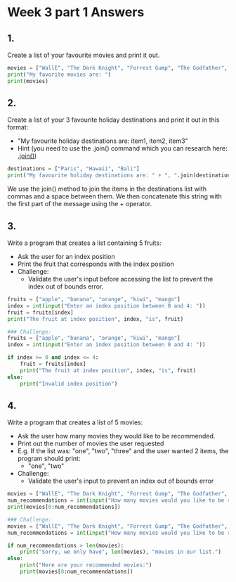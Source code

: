# Week 3 part 1 Answers

## 1.
Create a list of your favourite movies and print it out.
```python
movies = ["WallE", "The Dark Knight", "Forrest Gump", "The Godfather", "The Matrix"]
print("My favorite movies are: ")
print(movies)
```

## 2.
Create a list of your 3 favourite holiday destinations and print it out in this format:
* "My favourite holiday destinations are: item1, item2, item3"
* Hint (you need to use the .join() command which you can research here: [.join()](https://www.programiz.com/python-programming/methods/string/join))
```python
destinations = ["Paris", "Hawaii", "Bali"]
print("My favourite holiday destinations are: " + ", ".join(destinations))
```

We use the join() method to join the items in the destinations list with commas and a space between them. We then concatenate this string with the first part of the message using the + operator.

## 3.
Write a program that creates a list containing 5 fruits:
* Ask the user for an index position
* Print the fruit that corresponds with the index position
* Challenge:
    * Validate the user's input before accessing the list to prevent the index out of bounds error.
```python
fruits = ["apple", "banana", "orange", "kiwi", "mango"]
index = int(input("Enter an index position between 0 and 4: "))
fruit = fruits[index]
print("The fruit at index position", index, "is", fruit)

### Challenge:
fruits = ["apple", "banana", "orange", "kiwi", "mango"]
index = int(input("Enter an index position between 0 and 4: "))

if index >= 0 and index <= 4:
    fruit = fruits[index]
    print("The fruit at index position", index, "is", fruit)
else:
    print("Invalid index position")
```

## 4.
Write a program that creates a list of 5 movies:
* Ask the user how many movies they would like to be recommended.
* Print out the number of movies the user requested
* E.g. If the list was: "one", "two", "three" and the user wanted 2 items, the program should print:
    * "one", "two"
* Challenge:
    * Validate the user's input to prevent an index out of bounds error

```python
movies = ["WallE", "The Dark Knight", "Forrest Gump", "The Godfather", "The Matrix"]
num_recommendations = int(input("How many movies would you like to be recommended? "))
print(movies[0:num_recommendations])

### Challenge:
movies = ["WallE", "The Dark Knight", "Forrest Gump", "The Godfather", "The Matrix"]
num_recommendations = int(input("How many movies would you like to be recommended? "))

if num_recommendations > len(movies):
    print("Sorry, we only have", len(movies), "movies in our list.")
else:
    print("Here are your recommended movies:")
    print(movies[0:num_recommendations])
```